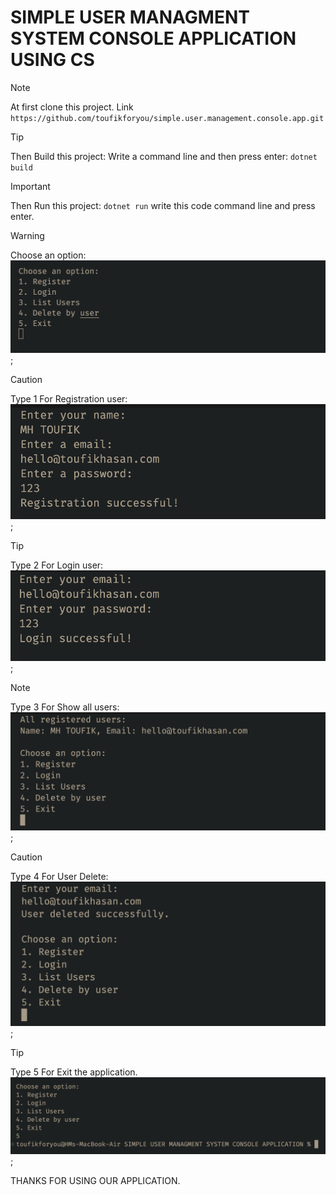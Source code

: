 # SIMPLE USER MANAGMENT SYSTEM CONSOLE APPLICATION USING CS

> [!NOTE]
> At first clone this project. Link `https://github.com/toufikforyou/simple.user.management.console.app.git`

> [!TIP]
> Then Build this project: Write a command line and then press enter: `dotnet build`

> [!IMPORTANT]
> Then Run this project: `dotnet run` write this code command line and press enter.

> [!WARNING]
> Choose an option:
> ![image alt](https://github.com/toufikforyou/simple.user.management.console.app/blob/main/readme_images/1.png?raw=true);

> [!CAUTION]
> Type 1 For Registration user:
> ![image alt](https://github.com/toufikforyou/simple.user.management.console.app/blob/main/readme_images/2.png?raw=true);

> [!TIP]
> Type 2 For Login user:
> ![image alt](https://github.com/toufikforyou/simple.user.management.console.app/blob/main/readme_images/3.png?raw=true);

> [!NOTE]
> Type 3 For Show all users:
> ![image alt](https://github.com/toufikforyou/simple.user.management.console.app/blob/main/readme_images/4.png?raw=true);

> [!CAUTION]
> Type 4 For User Delete:
> ![image alt](https://github.com/toufikforyou/simple.user.management.console.app/blob/main/readme_images/5.png?raw=true);

> [!TIP]
> Type 5 For Exit the application.
> ![image alt](https://github.com/toufikforyou/simple.user.management.console.app/blob/main/readme_images/6.png?raw=true);

THANKS FOR USING OUR APPLICATION.
